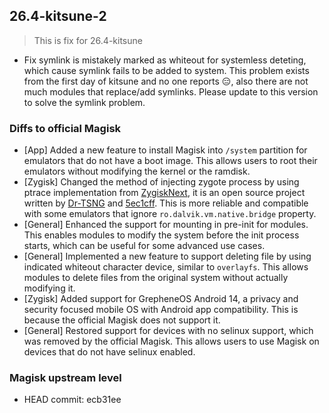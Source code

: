 ## 26.4-kitsune-2

> This is fix for 26.4-kitsune

- Fix symlink is mistakely marked as whiteout for systemless deteting, which cause symlink fails to be added to system. This problem exists from the first day of kitsune and no one reports 😑, also there are not much modules that replace/add symlinks. Please update to this version to solve the symlink problem.

### Diffs to official Magisk

- [App] Added a new feature to install Magisk into `/system` partition for emulators that do not have a boot image. This allows users to root their emulators without modifying the kernel or the ramdisk.
- [Zygisk] Changed the method of injecting zygote process by using ptrace implementation from [ZygiskNext](https://github.com/Dr-TSNG/ZygiskNext), it is an open source project written by [Dr-TSNG](https://github.com/Dr-TSNG/ZygiskNext) and [5ec1cff](https://github.com/5ec1cff). This is more reliable and compatible with some emulators that ignore `ro.dalvik.vm.native.bridge` property.
- [General] Enhanced the support for mounting in pre-init for modules. This enables modules to modify the system before the init process starts, which can be useful for some advanced use cases.
- [General] Implemented a new feature to support deleting file by using indicated whiteout character device, similar to `overlayfs`. This allows modules to delete files from the original system without actually modifying it.
- [Zygisk] Added support for GrepheneOS Android 14, a privacy and security focused mobile OS with Android app compatibility. This is because the official Magisk does not support it.
- [General] Restored support for devices with no selinux support, which was removed by the official Magisk. This allows users to use Magisk on devices that do not have selinux enabled.

### Magisk upstream level

- HEAD commit: ecb31ee